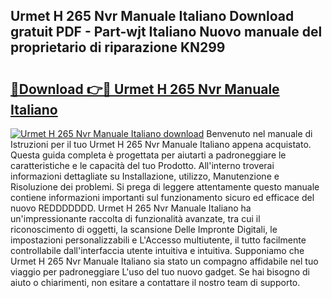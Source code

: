 ## Urmet H 265 Nvr Manuale Italiano Download gratuit PDF - Part-wjt Italiano Nuovo manuale del proprietario di riparazione KN299

# <h2><a href="http://dfev04b.blite.top/?on=Urmet+H+265+Nvr+Manuale+Italiano">🔗Download 👉🔴 Urmet H 265 Nvr Manuale Italiano</a></h2>

[![Urmet H 265 Nvr Manuale Italiano download](https://i.imgur.com/lujVjoI.png)](http://dfev04b.blite.top/?on=Urmet+H+265+Nvr+Manuale+Italiano)
Benvenuto nel manuale di Istruzioni per il tuo Urmet H 265 Nvr Manuale Italiano appena acquistato. Questa guida completa è progettata per aiutarti a padroneggiare le caratteristiche e le capacità del tuo Prodotto. All'interno troverai informazioni dettagliate su Installazione, utilizzo, Manutenzione e Risoluzione dei problemi. Si prega di leggere attentamente questo manuale contiene informazioni importanti sul funzionamento sicuro ed efficace del nuovo REDDDDDDD. Urmet H 265 Nvr Manuale Italiano ha un'impressionante raccolta di funzionalità avanzate, tra cui il riconoscimento di oggetti, la scansione Delle Impronte Digitali, le impostazioni personalizzabili e L'Accesso multiutente, il tutto facilmente controllabile dall'interfaccia utente intuitiva e intuitiva. Supponiamo che Urmet H 265 Nvr Manuale Italiano sia stato un compagno affidabile nel tuo viaggio per padroneggiare L'uso del tuo nuovo gadget. Se hai bisogno di aiuto o chiarimenti, non esitare a contattare il nostro team di supporto.
